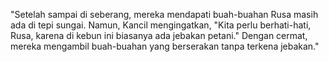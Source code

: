 "Setelah sampai di seberang, mereka mendapati buah-buahan Rusa masih ada di tepi sungai. Namun, Kancil mengingatkan, "Kita perlu berhati-hati, Rusa, karena di kebun ini biasanya ada jebakan petani." Dengan cermat, mereka mengambil buah-buahan yang berserakan tanpa terkena jebakan." 
